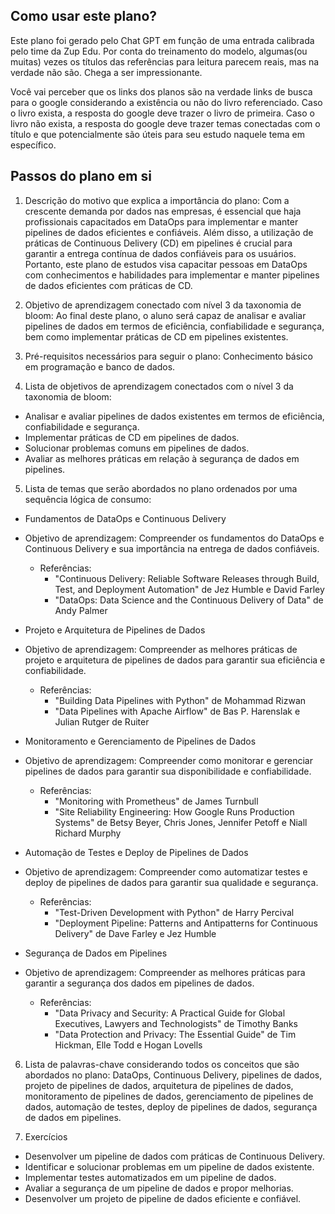 ## Como usar este plano?

Este plano foi gerado pelo Chat GPT em função de uma entrada calibrada pelo time da Zup Edu. Por conta do treinamento do modelo, algumas(ou muitas) vezes os títulos das referências para leitura parecem reais, mas na verdade não são. Chega a ser impressionante. 

Você vai perceber que os links dos planos são na verdade links de busca para o google considerando a existência ou não do livro referenciado. Caso o livro exista, a resposta do google deve trazer o livro de primeira. Caso o livro não exista, a resposta do google deve trazer temas conectadas com o título e que potencialmente são úteis para seu estudo naquele tema em específico. 

## Passos do plano em si

1. Descrição do motivo que explica a importância do plano:
Com a crescente demanda por dados nas empresas, é essencial que haja profissionais capacitados em DataOps para implementar e manter pipelines de dados eficientes e confiáveis. Além disso, a utilização de práticas de Continuous Delivery (CD) em pipelines é crucial para garantir a entrega contínua de dados confiáveis para os usuários. Portanto, este plano de estudos visa capacitar pessoas em DataOps com conhecimentos e habilidades para implementar e manter pipelines de dados eficientes com práticas de CD.

2. Objetivo de aprendizagem conectado com nível 3 da taxonomia de bloom:
Ao final deste plano, o aluno será capaz de analisar e avaliar pipelines de dados em termos de eficiência, confiabilidade e segurança, bem como implementar práticas de CD em pipelines existentes.

3. Pré-requisitos necessários para seguir o plano:
Conhecimento básico em programação e banco de dados.

4. Lista de objetivos de aprendizagem conectados com o nível 3 da taxonomia de bloom:

* Analisar e avaliar pipelines de dados existentes em termos de eficiência, confiabilidade e segurança.
* Implementar práticas de CD em pipelines de dados.
* Solucionar problemas comuns em pipelines de dados.
* Avaliar as melhores práticas em relação à segurança de dados em pipelines.

5. Lista de temas que serão abordados no plano ordenados por uma sequência lógica de consumo:

* Fundamentos de DataOps e Continuous Delivery
* Objetivo de aprendizagem: Compreender os fundamentos do DataOps e Continuous Delivery e sua importância na entrega de dados confiáveis.
	* Referências:
		* "Continuous Delivery: Reliable Software Releases through Build, Test, and Deployment Automation" de Jez Humble e David Farley
		* "DataOps: Data Science and the Continuous Delivery of Data" de Andy Palmer

* Projeto e Arquitetura de Pipelines de Dados
* Objetivo de aprendizagem: Compreender as melhores práticas de projeto e arquitetura de pipelines de dados para garantir sua eficiência e confiabilidade.
	* Referências:
		* "Building Data Pipelines with Python" de Mohammad Rizwan
		* "Data Pipelines with Apache Airflow" de Bas P. Harenslak e Julian Rutger de Ruiter

* Monitoramento e Gerenciamento de Pipelines de Dados
* Objetivo de aprendizagem: Compreender como monitorar e gerenciar pipelines de dados para garantir sua disponibilidade e confiabilidade.
	* Referências:
		* "Monitoring with Prometheus" de James Turnbull
		* "Site Reliability Engineering: How Google Runs Production Systems" de Betsy Beyer, Chris Jones, Jennifer Petoff e Niall Richard Murphy

* Automação de Testes e Deploy de Pipelines de Dados
* Objetivo de aprendizagem: Compreender como automatizar testes e deploy de pipelines de dados para garantir sua qualidade e segurança.
	* Referências:
		* "Test-Driven Development with Python" de Harry Percival
		* "Deployment Pipeline: Patterns and Antipatterns for Continuous Delivery" de Dave Farley e Jez Humble

* Segurança de Dados em Pipelines
* Objetivo de aprendizagem: Compreender as melhores práticas para garantir a segurança dos dados em pipelines de dados.
	* Referências:
		* "Data Privacy and Security: A Practical Guide for Global Executives, Lawyers and Technologists" de Timothy Banks
		* "Data Protection and Privacy: The Essential Guide" de Tim Hickman, Elle Todd e Hogan Lovells

6. Lista de palavras-chave considerando todos os conceitos que são abordados no plano:
DataOps, Continuous Delivery, pipelines de dados, projeto de pipelines de dados, arquitetura de pipelines de dados, monitoramento de pipelines de dados, gerenciamento de pipelines de dados, automação de testes, deploy de pipelines de dados, segurança de dados em pipelines.

7. Exercícios

* Desenvolver um pipeline de dados com práticas de Continuous Delivery.
* Identificar e solucionar problemas em um pipeline de dados existente.
* Implementar testes automatizados em um pipeline de dados.
* Avaliar a segurança de um pipeline de dados e propor melhorias.
* Desenvolver um projeto de pipeline de dados eficiente e confiável.